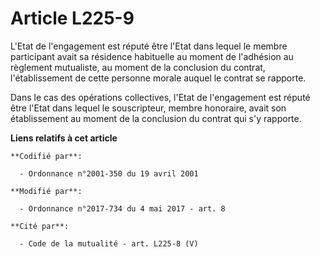 # Article L225-9

L'Etat de l'engagement est réputé être l'Etat dans lequel le membre participant avait sa résidence habituelle au moment de
l'adhésion au règlement mutualiste, au moment de la conclusion du contrat, l'établissement de cette personne morale auquel le
contrat se rapporte.

Dans le cas des opérations collectives, l'Etat de l'engagement est réputé être l'Etat dans lequel le souscripteur, membre
honoraire, avait son établissement au moment de la conclusion du contrat qui s'y rapporte.

**Liens relatifs à cet article**

	**Codifié par**:

	  - Ordonnance n°2001-350 du 19 avril 2001

	**Modifié par**:

	  - Ordonnance n°2017-734 du 4 mai 2017 - art. 8

	**Cité par**:

	  - Code de la mutualité - art. L225-8 (V)
